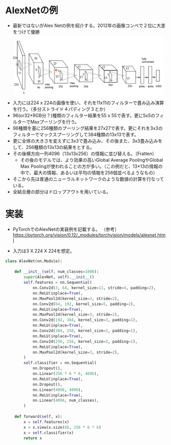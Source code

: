 <script type="text/x-mathjax-config">MathJax.Hub.Config({tex2jax:{inlineMath:[['\$','\$'],['\\(','\\)']],processEscapes:true},CommonHTML: {matchFontHeight:false}});</script>
<script type="text/javascript" async src="https://cdnjs.cloudflare.com/ajax/libs/mathjax/2.7.1/MathJax.js?config=TeX-MML-AM_CHTML"></script>

# AlexNetの例

- 最新ではないがAlex Netの例を紹介する。2012年の画像コンペで２位に大差をつけて優勝
![kakunin](imgs/AlexNet.png)
- 入力には224 x 224の画像を使い、それを11x11のフィルターで畳み込み演算を行う。（多分ストライド４パディング３とか）
- 96(or32*RGB分？)種類のフィルター結果を55 x 55で表す。更に5x5のフィルターでMaxプーリングを行う。
- 96種類を基に256種類のプーリング結果を27x27で表す。更にそれを3x3のフィルターでマックスプーリングして384種類の13x13で表す。
- 更に全体の大きさを変えずに3x3で畳み込み、その後また、3x3畳み込みをして、256種類の13x13の結果をとする。
- その後横方向一列4096（13x13x256）の情報に並び替える。（Fratten）
  - その後のモデルでは、より効果の高いGlobal Average PoolingやGlobal Max Poolingが使われることの方が多い。（この例だと、13*13の情報の中で、最大の情報、あるいは平均の情報を256個並べるようなもの）
- そこから先は普通のニューラルネットワークのような数値の計算を行なっている。
- 全結合層の部分はドロップアウトを用いている。

# 実装

- PyTorchでのAlexNetの実装例を記載する。
（参考）https://pytorch.org/vision/0.12/_modules/torchvision/models/alexnet.html

- 入力は3 X 224 X 224を想定。

```python
class AlexNet(nn.Module):
 
    def __init__(self, num_classes=1000):
        super(AlexNet, self).__init__()
        self.features = nn.Sequential(
            nn.Conv2d(3, 64, kernel_size=11, stride=4, padding=2),
            nn.ReLU(inplace=True),
            nn.MaxPool2d(kernel_size=3, stride=2),
            nn.Conv2d(64, 192, kernel_size=5, padding=2),
            nn.ReLU(inplace=True),
            nn.MaxPool2d(kernel_size=3, stride=2),
            nn.Conv2d(192, 384, kernel_size=3, padding=1),
            nn.ReLU(inplace=True),
            nn.Conv2d(384, 256, kernel_size=3, padding=1),
            nn.ReLU(inplace=True),
            nn.Conv2d(256, 256, kernel_size=3, padding=1),
            nn.ReLU(inplace=True),
            nn.MaxPool2d(kernel_size=3, stride=2),
        )
        self.classifier = nn.Sequential(
            nn.Dropout(),
            nn.Linear(256 * 6 * 6, 4096),
            nn.ReLU(inplace=True),
            nn.Dropout(),
            nn.Linear(4096, 4096),
            nn.ReLU(inplace=True),
            nn.Linear(4096, num_classes),
        )
 
    def forward(self, x):
        x = self.features(x)
        x = x.view(x.size(0), 256 * 6 * 6)
        x = self.classifier(x)
        return x
```

